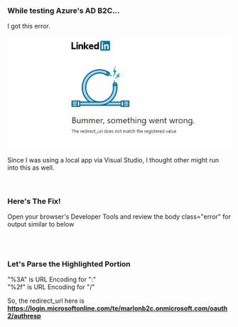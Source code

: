 ### While testing Azure's AD B2C... ###

I got this error.

![](https://raw.githubusercontent.com/marlonsingleton/manualRedirectUrlParse/master/bad_redirect_uri.jpg)


Since I was using a local app via Visual Studio, I thought other might run into this as well.<br>
<br>
<br>

### Here's The Fix! ###

Open your browser's Developer Tools and review the body class="error" for output similar to below 

<script type="text/javascript">fs.config</br>
({"failureRedirect":"http://www.linkedin.com/",
"uniEscape":true,"xhrHeaders":</br>
{"X-FS-Origin-Request":</br>
"/oauth/v2/authorization?client_id=866usx44p4m5sf&</br> 
<b>redirect_uri=https%3a%2f%2flogin.microsoftonline.com%2fte%2fmarlonb2c.onmicrosoft.com%2foauth2%2fauthresp</b></br>
&response_type=code&scope=r_emailaddress+r_liteprofile&state=StateProperties%3deyJTSUQiOiJ4LW1zLWNwaW0tcmM6MTUwNmUwZDEtN2NiOC00M2MwLWJkNWQtMGMwMmVjMTU0NWZkIiwiVElEIjoiNzBkODEyNWEtNzM2NC00YTA1LTg3MjctYmYwODg4ODRlMDRhIn0",
"X-FS-Page-Id":"oauth-authorization"}});</script>
<br>
<br>

### Let's Parse the Highlighted Portion ###

"%3A" is URL Encoding for ":"</br>
"%2f"  is URL Encoding for "/"


So, the redirect_url here is <b><a>https://login.microsoftonline.com/te/marlonb2c.onmicrosoft.com/oauth2/authresp</a></b>
